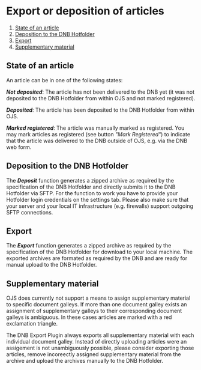 # Export or deposition of articles

1. [State of an article](export#status)
2. [Deposition to the DNB Hotfolder](export#deposit)
3. [Export](export#export)
4. [Supplementary material](export#supplementary)

## <a name="status"></a>State of an article

An article can be in one of the following states:

***Not deposited***: The article has not been delivered to the DNB yet (it was not deposited to the DNB Hotfolder from within OJS and not marked registered).

***Deposited***: The article has been deposited to the DNB Hotfolder from within OJS.

***Marked registered***: The article was manually marked as registered. You may mark articles as registered (see button *"Mark Registered"*) to indicate that the article was delivered to the DNB outside of OJS, e.g. via the DNB web form.

## <a name="deposit"></a>Deposition to the DNB Hotfolder

The ***Deposit*** function generates a zipped archive as required by the specification of the DNB Hotfolder and directly submits it to the DNB Hotfolder via SFTP. For the function to work you have to provide your Hotfolder login credentials on the settings tab. Please also make sure that your server and your local IT infrastructure (e.g. firewalls) support outgoing SFTP connections. 

## <a name="export"></a>Export

The ***Export*** function generates a zipped archive as required by the specification of the DNB Hotfolder for download to your local machine. The exported archives are formated as required by the DNB and are ready for manual upload to the DNB Hotfolder.

## <a name="supplementary"></a>Supplementary material

OJS does currently not support a means to assign supplementary material to specific document galleys. If more than one document galley exists an assignment of supplementary galleys to their corresponding document galleys is ambiguous. In these cases articles are marked with a red exclamation triangle.

The DNB Export Plugin always exports all supplementary material with each individual document galley. Instead of directly uploading articles were an assigement is not unambiguously possible, please consider exporting those articles, remove incoreectly assigned supplementary material from the archive and upload the archives manually to the DNB Hotfolder. 